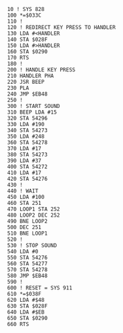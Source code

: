
    10 ! SYS 828
    100 *=$033C
    110 !
    120 ! REDIRECT KEY PRESS TO HANDLER
    130 LDA #<HANDLER
    140 STA $028F
    150 LDA #>HANDLER
    160 STA $0290
    170 RTS
    180 !
    200 ! HANDLE KEY PRESS
    210 HANDLER PHA
    220 JSR BEEP
    230 PLA
    240 JMP $EB48
    250 !
    300 ! START SOUND
    310 BEEP LDA #15
    320 STA 54296
    330 LDA #190
    340 STA 54273
    350 LDA #248
    360 STA 54278
    370 LDA #17
    380 STA 54273
    390 LDA #37
    400 STA 54272
    410 LDA #17
    420 STA 54276
    430 !
    440 ! WAIT
    450 LDA #100
    460 STA 251
    470 LOOP1 STA 252
    480 LOOP2 DEC 252
    490 BNE LOOP2
    500 DEC 251
    510 BNE LOOP1
    520 !
    530 ! STOP SOUND
    540 LDA #0
    550 STA 54276
    560 STA 54277
    570 STA 54278
    580 JMP $EB48
    590 !
    600 ! RESET = SYS 911
    610 *=$038F
    620 LDA #$48
    630 STA $028F
    640 LDA #$EB
    650 STA $0290
    660 RTS

